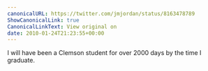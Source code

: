 ```yaml
---
canonicalURL: https://twitter.com/jmjordan/status/8163478789
ShowCanonicalLink: true
CanonicalLinkText: View original on
date: 2010-01-24T21:23:55+00:00
---
```

I will have been a Clemson student for over 2000 days by the time I graduate.